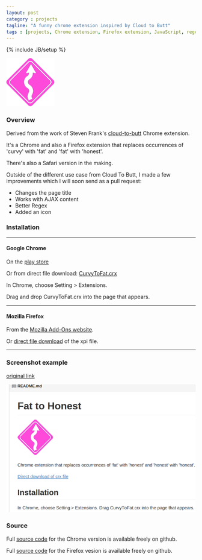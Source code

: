 ```yaml
---
layout: post
category : projects
tagline: "A funny chrome extension inspired by Cloud to Butt"
tags : [projects, Chrome extension, Firefox extension, JavaScript, regex, webdev]
---
```

{% include JB/setup %}

![Curvy to fat](/assets/curvy_to_fat/icon-128.png?raw=true "Curvy To Fat")

### Overview

Derived from the work of Steven Frank's [cloud-to-butt](https://github.com/panicsteve/cloud-to-butt) Chrome extension.

It's a Chrome and also a Firefox extension that replaces occurrences of 'curvy' with 'fat' and 'fat' with 'honest'.

There's also a Safari version in the making.

Outside of the different use case from Cloud To Butt, I made a few improvements which I will soon send as a pull request:

*   Changes the page title
*   Works with AJAX content
*   Better Regex
*   Added an icon

### Installation

___

#### Google Chrome

On the [play store]()

Or from direct file download: [CurvyToFat.crx](/assets/curvy_to_fat/CurvyToFat.crx)

In Chrome, choose Setting > Extensions.

Drag and drop CurvyToFat.crx into the page that appears.

___

#### Mozilla Firefox

From the [Mozilla Add-Ons website](https://addons.mozilla.org/en-US/firefox/addon/curvytofat/).

Or [direct file download](/CurvyToFat.xpi?raw=true) of the xpi file. 

___

### Screenshot example

[original link](https://github.com/DontBelieveTheByte/CurvyToFat)

![screenshot](/assets/curvy_to_fat/screenshot.png)

### Source
Full [source code](https://github.com/DontBelieveTheByte/CurvyToFat) for the Chrome version is available freely on github.

Full [source code](https://github.com/DontBelieveTheByte/CurvyToFat-firefox) for the Firefox vesion is available freely on github.



